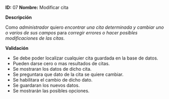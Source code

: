 **ID:** 07	**Nombre:** Modificar cita
	

**Descripción**

Como *administrador* quiero *encontrar una cita determinada y cambiar uno o varios de sus campos* para *corregir errores o hacer posibles modificaciones de las citas*.

**Validación**

* Se debe poder localizar cualquier cita guardada en la base de datos.
* Pueden darse cero o mas resultados de citas.
* Se mostraran los datos de dicho cita.
* Se preguntara que dato de la cita se quiere cambiar.
* Se habilitara el cambio de dicho dato.
* Se guardaran los nuevos datos.
* Se mostrarán las posibles opciones.
